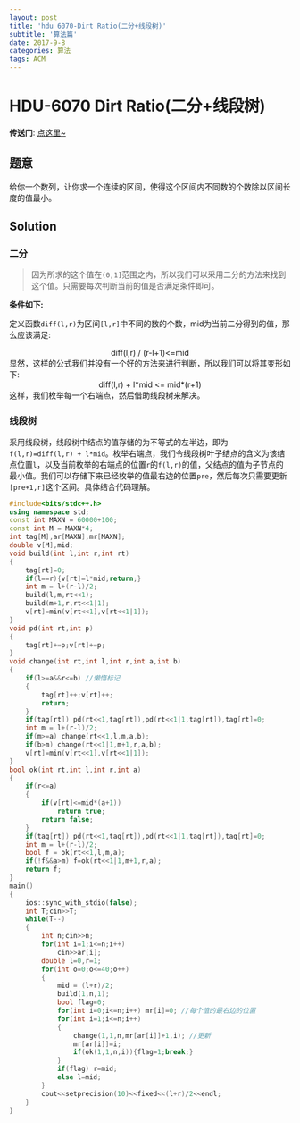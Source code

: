 ```yaml
---
layout: post
title: 'hdu 6070-Dirt Ratio(二分+线段树)'
subtitle: '算法篇'
date: 2017-9-8
categories: 算法
tags: ACM
---
```

# HDU-6070 Dirt Ratio(二分+线段树)
__传送门__:   [点这里~](http://acm.hdu.edu.cn/showproblem.php?pid=6070) 
## 题意
给你一个数列，让你求一个连续的区间，使得这个区间内不同数的个数除以区间长度的值最小。
## Solution
### __二分__

>因为所求的这个值在`(0,1]`范围之内，所以我们可以采用二分的方法来找到这个值。只需要每次判断当前的值是否满足条件即可。  

__条件如下:__

定义函数`diff(l,r)`为区间`[l,r]`中不同的数的个数，mid为当前二分得到的值，那么应该满足:  

<center>diff(l,r) / (r-l+1)<=mid</center>
显然，这样的公式我们并没有一个好的方法来进行判断，所以我们可以将其变形如下:  

<center>diff(l,r) + l*mid <= mid*(r+1)</center>   
这样，我们枚举每一个右端点，然后借助线段树来解决。  

### __线段树__

采用线段树，线段树中结点的值存储的为不等式的左半边，即为`f(l,r)=diff(l,r) + l*mid`。枚举右端点，我们令线段树叶子结点的含义为该结点位置`l`，以及当前枚举的右端点的位置`r`的`f(l,r)`的值，父结点的值为子节点的最小值。我们可以存储下来已经枚举的值最右边的位置`pre`，然后每次只需要更新`[pre+1,r]`这个区间。具体结合代码理解。
```c++
#include<bits/stdc++.h>
using namespace std;
const int MAXN = 60000+100;
const int M = MAXN*4;
int tag[M],ar[MAXN],mr[MAXN];
double v[M],mid;
void build(int l,int r,int rt)
{
    tag[rt]=0;
    if(l==r){v[rt]=l*mid;return;}
    int m = l+(r-l)/2;
    build(l,m,rt<<1);
    build(m+1,r,rt<<1|1);
    v[rt]=min(v[rt<<1],v[rt<<1|1]);
}
void pd(int rt,int p)
{
    tag[rt]+=p;v[rt]+=p;
}
void change(int rt,int l,int r,int a,int b)
{
    if(l>=a&&r<=b) //懒惰标记
    {
        tag[rt]++;v[rt]++;
        return;
    }
    if(tag[rt]) pd(rt<<1,tag[rt]),pd(rt<<1|1,tag[rt]),tag[rt]=0;
    int m = l+(r-l)/2;
    if(m>=a) change(rt<<1,l,m,a,b);
    if(b>m) change(rt<<1|1,m+1,r,a,b);
    v[rt]=min(v[rt<<1],v[rt<<1|1]);
}
bool ok(int rt,int l,int r,int a)
{
    if(r<=a)  
    {
        if(v[rt]<=mid*(a+1))
            return true;
        return false;
    }
    if(tag[rt]) pd(rt<<1,tag[rt]),pd(rt<<1|1,tag[rt]),tag[rt]=0;
    int m = l+(r-l)/2;
    bool f = ok(rt<<1,l,m,a);
    if(!f&&a>m) f=ok(rt<<1|1,m+1,r,a);
    return f;
}
main()
{
    ios::sync_with_stdio(false);
    int T;cin>>T;
    while(T--)
    {
        int n;cin>>n;
        for(int i=1;i<=n;i++)
            cin>>ar[i];
        double l=0,r=1;
        for(int o=0;o<=40;o++)
        {
            mid = (l+r)/2;
            build(1,n,1);
            bool flag=0;
            for(int i=0;i<=n;i++) mr[i]=0; //每个值的最右边的位置
            for(int i=1;i<=n;i++)
            {
                change(1,1,n,mr[ar[i]]+1,i); //更新
                mr[ar[i]]=i;
                if(ok(1,1,n,i)){flag=1;break;}
            }
            if(flag) r=mid;
            else l=mid;
        }
        cout<<setprecision(10)<<fixed<<(l+r)/2<<endl;
    }
}

```

